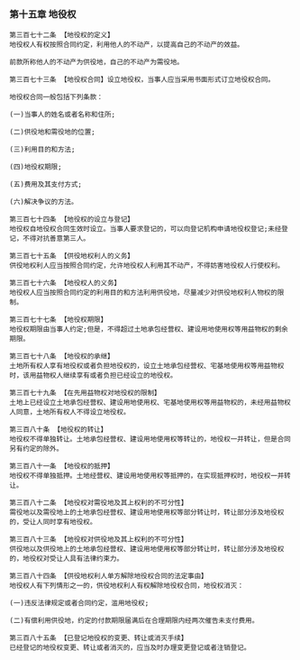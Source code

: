 ### 第十五章 地役权

    第三百七十二条 【地役权的定义】
    地役权人有权按照合同约定，利用他人的不动产，以提高自己的不动产的效益。
    
    前款所称他人的不动产为供役地，自己的不动产为需役地。
    
    第三百七十三条 【地役权合同】设立地役权，当事人应当采用书面形式订立地役权合同。
    
    地役权合同一般包括下列条款：
    
    (一)当事人的姓名或者名称和住所;
    
    (二)供役地和需役地的位置;
    
    (三)利用目的和方法;
    
    (四)地役权期限;
    
    (五)费用及其支付方式;
    
    (六)解决争议的方法。
    
    第三百七十四条 【地役权的设立与登记】
    地役权自地役权合同生效时设立。当事人要求登记的，可以向登记机构申请地役权登记;未经登记，不得对抗善意第三人。
    
    第三百七十五条 【供役地权利人的义务】
    供役地权利人应当按照合同约定，允许地役权人利用其不动产，不得妨害地役权人行使权利。
    
    第三百七十六条 【地役权人的义务】
    地役权人应当按照合同约定的利用目的和方法利用供役地，尽量减少对供役地权利人物权的限制。
    
    第三百七十七条 【地役权期限】
    地役权期限由当事人约定;但是，不得超过土地承包经营权、建设用地使用权等用益物权的剩余期限。
    
    第三百七十八条 【地役权的承继】
    土地所有权人享有地役权或者负担地役权的，设立土地承包经营权、宅基地使用权等用益物权时，该用益物权人继续享有或者负担已经设立的地役权。
    
    第三百七十九条 【在先用益物权对地役权的限制】
    土地上已经设立土地承包经营权、建设用地使用权、宅基地使用权等用益物权的，未经用益物权人同意，土地所有权人不得设立地役权。
    
    第三百八十条 【地役权的转让】
    地役权不得单独转让。土地承包经营权、建设用地使用权等转让的，地役权一并转让，但是合同另有约定的除外。
    
    第三百八十一条 【地役权的抵押】
    地役权不得单独抵押。土地经营权、建设用地使用权等抵押的，在实现抵押权时，地役权一并转让。
    
    第三百八十二条 【地役权对需役地及其上权利的不可分性】
    需役地以及需役地上的土地承包经营权、建设用地使用权等部分转让时，转让部分涉及地役权的，受让人同时享有地役权。
    
    第三百八十三条 【地役权对供役地及其上权利的不可分性】
    供役地以及供役地上的土地承包经营权、建设用地使用权等部分转让时，转让部分涉及地役权的，地役权对受让人具有法律约束力。
    
    第三百八十四条 【供役地权利人单方解除地役权合同的法定事由】
    地役权人有下列情形之一的，供役地权利人有权解除地役权合同，地役权消灭：
    
    (一)违反法律规定或者合同约定，滥用地役权;
    
    (二)有偿利用供役地，约定的付款期限届满后在合理期限内经两次催告未支付费用。
    
    第三百八十五条 【已登记地役权的变更、转让或消灭手续】
    已经登记的地役权变更、转让或者消灭的，应当及时办理变更登记或者注销登记。
